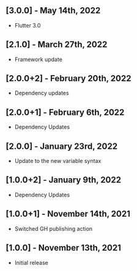 ## [3.0.0] - May 14th, 2022

* Flutter 3.0


## [2.1.0] - March 27th, 2022

* Framework update


## [2.0.0+2] - February 20th, 2022

* Dependency updates


## [2.0.0+1] - February 6th, 2022

* Dependency Updates


## [2.0.0] - January 23rd, 2022

* Update to the new variable syntax


## [1.0.0+2] - January 9th, 2022

* Dependency Updates


## [1.0.0+1] - November 14th, 2021

* Switched GH publishing action


## [1.0.0] - November 13th, 2021

* Initial release
